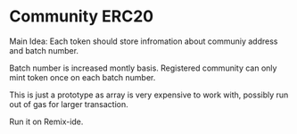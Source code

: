 # Community ERC20

Main Idea: Each token should store infromation about communiy address and batch number.

Batch number is increased montly basis. Registered community can only mint token once on each batch number.

This is just a prototype as array is very expensive to work with, possibly run out of gas for larger transaction.

Run it on Remix-ide.